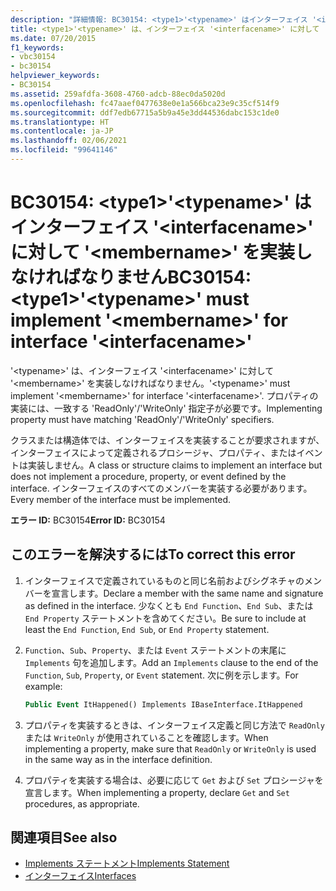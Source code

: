 ```yaml
---
description: "詳細情報: BC30154: <type1>'<typename>' はインターフェイス '<interfacename>' に対して '<membername>' を実装しなければなりません"
title: <type1>'<typename>' は、インターフェイス '<interfacename>' に対して '<membername>' を実装しなければなりません。
ms.date: 07/20/2015
f1_keywords:
- vbc30154
- bc30154
helpviewer_keywords:
- BC30154
ms.assetid: 259afdfa-3608-4760-adcb-88ec0da5020d
ms.openlocfilehash: fc47aaef0477638e0e1a566bca23e9c35cf514f9
ms.sourcegitcommit: ddf7edb67715a5b9a45e3dd44536dabc153c1de0
ms.translationtype: HT
ms.contentlocale: ja-JP
ms.lasthandoff: 02/06/2021
ms.locfileid: "99641146"
---
```

# <a name="bc30154-type1typename-must-implement-membername-for-interface-interfacename"></a><span data-ttu-id="76a51-103">BC30154: \<type1>'\<typename>' はインターフェイス '\<interfacename>' に対して '\<membername>' を実装しなければなりません</span><span class="sxs-lookup"><span data-stu-id="76a51-103">BC30154: \<type1>'\<typename>' must implement '\<membername>' for interface '\<interfacename>'</span></span>

<span data-ttu-id="76a51-104">'\<typename>' は、インターフェイス '\<interfacename>' に対して '\<membername>' を実装しなければなりません。</span><span class="sxs-lookup"><span data-stu-id="76a51-104">'\<typename>' must implement '\<membername>' for interface '\<interfacename>'.</span></span> <span data-ttu-id="76a51-105">プロパティの実装には、一致する 'ReadOnly'/'WriteOnly' 指定子が必要です。</span><span class="sxs-lookup"><span data-stu-id="76a51-105">Implementing property must have matching 'ReadOnly'/'WriteOnly' specifiers.</span></span>

 <span data-ttu-id="76a51-106">クラスまたは構造体では、インターフェイスを実装することが要求されますが、インターフェイスによって定義されるプロシージャ、プロパティ、またはイベントは実装しません。</span><span class="sxs-lookup"><span data-stu-id="76a51-106">A class or structure claims to implement an interface but does not implement a procedure, property, or event defined by the interface.</span></span> <span data-ttu-id="76a51-107">インターフェイスのすべてのメンバーを実装する必要があります。</span><span class="sxs-lookup"><span data-stu-id="76a51-107">Every member of the interface must be implemented.</span></span>

 <span data-ttu-id="76a51-108">**エラー ID:** BC30154</span><span class="sxs-lookup"><span data-stu-id="76a51-108">**Error ID:** BC30154</span></span>

## <a name="to-correct-this-error"></a><span data-ttu-id="76a51-109">このエラーを解決するには</span><span class="sxs-lookup"><span data-stu-id="76a51-109">To correct this error</span></span>

1. <span data-ttu-id="76a51-110">インターフェイスで定義されているものと同じ名前およびシグネチャのメンバーを宣言します。</span><span class="sxs-lookup"><span data-stu-id="76a51-110">Declare a member with the same name and signature as defined in the interface.</span></span> <span data-ttu-id="76a51-111">少なくとも `End Function`、`End Sub`、または `End Property` ステートメントを含めてください。</span><span class="sxs-lookup"><span data-stu-id="76a51-111">Be sure to include at least the `End Function`, `End Sub`, or `End Property` statement.</span></span>

2. <span data-ttu-id="76a51-112">`Function`、`Sub`、`Property`、または `Event` ステートメントの末尾に `Implements` 句を追加します。</span><span class="sxs-lookup"><span data-stu-id="76a51-112">Add an `Implements` clause to the end of the `Function`, `Sub`, `Property`, or `Event` statement.</span></span> <span data-ttu-id="76a51-113">次に例を示します。</span><span class="sxs-lookup"><span data-stu-id="76a51-113">For example:</span></span>

    ```vb
    Public Event ItHappened() Implements IBaseInterface.ItHappened
    ```

3. <span data-ttu-id="76a51-114">プロパティを実装するときは、インターフェイス定義と同じ方法で `ReadOnly` または `WriteOnly` が使用されていることを確認します。</span><span class="sxs-lookup"><span data-stu-id="76a51-114">When implementing a property, make sure that `ReadOnly` or `WriteOnly` is used in the same way as in the interface definition.</span></span>

4. <span data-ttu-id="76a51-115">プロパティを実装する場合は、必要に応じて `Get` および `Set` プロシージャを宣言します。</span><span class="sxs-lookup"><span data-stu-id="76a51-115">When implementing a property, declare `Get` and `Set` procedures, as appropriate.</span></span>

## <a name="see-also"></a><span data-ttu-id="76a51-116">関連項目</span><span class="sxs-lookup"><span data-stu-id="76a51-116">See also</span></span>

- [<span data-ttu-id="76a51-117">Implements ステートメント</span><span class="sxs-lookup"><span data-stu-id="76a51-117">Implements Statement</span></span>](../statements/implements-statement.md)
- [<span data-ttu-id="76a51-118">インターフェイス</span><span class="sxs-lookup"><span data-stu-id="76a51-118">Interfaces</span></span>](../../programming-guide/language-features/interfaces/index.md)
